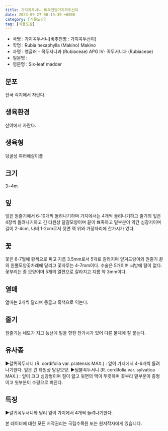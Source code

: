 ```yaml
---
title: 가지꼭두서니_비추천명가지꼭두선이
date: 2023-09-27 00:19:39 +0800
category: [식물도감]
tag: [식물도감]
---
```




- 국명 : 가지꼭두서니[비추천명 : 가지꼭두선이]
- 학명 : Rubia hexaphylla (Makino) Makino
- 과명 : 앵글러 - 꼭두서니과 (Rubiaceae) APG Ⅳ- 꼭두서니과 (Rubiaceae)
- 일본명 : 
- 영문명 : Six-leaf madder


## 분포
전국 각지에서 자란다.
## 생육환경
산야에서 자란다.
## 생육형
덩굴성 여러해살이풀
## 크기
3~4m
## 잎
잎은 원줄기에서 6-10개씩 돌려나기하며 가지에서는 4개씩 돌려나기하고 줄기의 잎은 4장씩 돌려나기하고 긴 타원상 달걀모양이며 끝이 뾰족하고 밑부분이 약간 심장저이며 길이 2-4cm, 나비 1-2cm로서 뒷면 맥 위와 가장자리에 잔가시가 있다.
## 꽃
꽃은 6-7월에 황색으로 피고 지름 3.5mm로서 5개로 갈라지며 잎겨드랑이와 원줄기 끝의 원뿔모양꽃차례에 달리고 꽃자루는 4-7mm이다. 수술은 5개이며 씨방에 털이 없다. 꽃부리는 종 모양이며 5개의 열편으로 갈라지고 지름 약 3mm이다.
## 열매
열매는 2개씩 달리며 둥글고 흑색으로 익는다.
## 줄기
원줄기는 네모가 지고 능선에 밑을 향한 잔가시가 있어 다른 물체에 잘 붙는다.
## 유사종
▶갈퀴꼭두서니 (R. cordifolia var. pratensis MAX.) : 잎이 가지에서 4-6개씩 돌려나기한다. 잎은 긴 타원상 달걀모양.▶덤불꼭두서니 (R. cordifolia var. sylvatica MAX.) : 잎이 크고 심장형이며 질이 얇고 뒷면의 맥이 뚜렷하며 꽃부리 밑부분이 종형이고 윗부분이 수평으로 퍼진다.
## 특징
▶갈퀴꼭두서니와 달리 잎이 가지에서 4개씩 돌려나기한다.






본 데이터에 대한 모든 저작권리는 국립수목원 또는 원저작자에게 있습니다.
